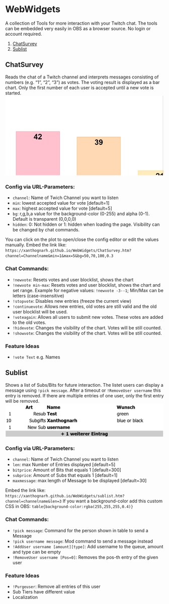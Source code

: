 # WebWidgets
A collection of Tools for more interaction with your Twitch chat. The tools can be embedded very easily in OBS as a browser source. No login or account required.
1. [ChatSurvey](#chatsurvey)
2. [Sublist](#sublist)

## ChatSurvey
Reads the chat of a Twitch channel and interprets messages consisting of numbers (e.g. “1”, “2”, “3”) as votes. The voting result is displayed as a bar chart. Only the first number of each user is accepted until a new vote is started. 
![Example Chart for a vote between a,b,c and d.](Examples/Xanthograph.png)

### Config via URL-Parameters:
- `channel`: Name of Twich Channel you want to listen
- `min`: lowest accepted value for vote [default=1]
- `max`: highest accepted value for vote [default=5]
- `bg`: r,g,b,a value  for the background-color (0-255) and alpha (0-1). Default is transparent (0,0,0,0)
- `hidden`: 0: Not hidden or 1: hidden when loading the page. Visibility can be changed by chat commands.

You can click on the plot to open/close the config editor or edit the values manually. Embed the link like: `https://xanthognarh.github.io/WebWidgets/ChatSurvey.htm?channel=Channelname&min=1&max=5&bg=50,70,100,0.3`


### Chat Commands:
- `!newvote`: Resets votes and user blocklist, shows the chart
- `!newvote min-max`: Resets votes and user blocklist, shows the chart and set range. Example for negative values: `!newvote -3--1`; Min/Max can be letters (case-insensitive)
- `!stopvote`: Disables new entries (freeze the current view)
- `!continuevote`: Allows new entries, old votes are still valid and the old user blocklist will be used. 
- `!voteagain`: Allows all users to submit new votes. These votes are added to the old votes.
- `!hidevote`: Changes the visibility of the chart. Votes will be still counted.
- `!showvote`: Changes the visibility of the chart. Votes will be still counted.

### Feature Ideas
- `!vote Text` e.g. Names

## Sublist
Shows a list of Subs/Bits for future interaction. The listet users can display a message using `!pick message`. After a timeout or `!RemoveUser username` this entry is removed. If there are multiple entries of one user, only the first entry will be removed.
![Example table of Subs](Examples/Xanthosub.png)

### Config via URL-Parameters:
- `channel`: Name of Twich Channel you want to listen
- `len`: max Number of Entries displayed [default=5]
- `bitprice`: Amount of Bits that equals 1 [default=300]
- `subprice`: Amount of Subs that equals 1 [default=1]
- `maxmessage`: max length of Message to be displayed [default=30]

Embed the link like: `https://xanthognarh.github.io/WebWidgets/sublist.htm?channel=channelname&len=3` 
If you want a background-color add this custom CSS in OBS: `table{background-color:rgba(255,255,255,0.4)}`
### Chat Commands:
- `!pick message`: Command for the person shown in table to send a Message
- `!pick username message`: Mod command to send a message instead
- `!AddUser username [amount][type]`: Add username to the queue, amount and type can be empty
- `!RemoveUser username [Pos=0]`: Removes the pos-th entry of the given user

### Feature Ideas
- `!Purgeuser`: Remove all entries of this user
- Sub Tiers have different value
- Localization
